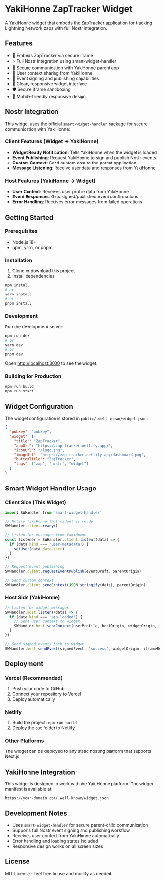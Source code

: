 # YakiHonne ZapTracker Widget

A YakiHonne widget that embeds the ZapTracker application for tracking Lightning Network zaps with full Nostr integration.

## Features

- 🚀 Embeds ZapTracker via secure iframe
- ⚡ Full Nostr integration using smart-widget-handler
- 🔐 Secure communication with YakiHonne parent app
- 👤 User context sharing from YakiHonne
- 📝 Event signing and publishing capabilities
- 🎨 Clean, responsive widget interface
- 🛡️ Secure iframe sandboxing
- 📱 Mobile-friendly responsive design

## Nostr Integration

This widget uses the official `smart-widget-handler` package for secure communication with YakiHonne:

### Client Features (Widget → YakiHonne)
- **Widget Ready Notification**: Tells YakiHonne when the widget is loaded
- **Event Publishing**: Request YakiHonne to sign and publish Nostr events
- **Custom Context**: Send custom data to the parent application
- **Message Listening**: Receive user data and responses from YakiHonne

### Host Features (YakiHonne → Widget)
- **User Context**: Receives user profile data from YakiHonne
- **Event Responses**: Gets signed/published event confirmations
- **Error Handling**: Receives error messages from failed operations

## Getting Started

### Prerequisites

- Node.js 18+ 
- npm, yarn, or pnpm

### Installation

1. Clone or download this project
2. Install dependencies:

```bash
npm install
# or
yarn install
# or
pnpm install
```

### Development

Run the development server:

```bash
npm run dev
# or
yarn dev
# or
pnpm dev
```

Open [http://localhost:3000](http://localhost:3000) to see the widget.

### Building for Production

```bash
npm run build
npm run start
```

## Widget Configuration

The widget configuration is stored in `public/.well-known/widget.json`:

```json
{
  "pubkey": "pubkey",
  "widget": {
    "title": "ZapTracker",
    "appUrl": "https://zap-tracker.netlify.app/",
    "iconUrl": "/logo.png",
    "imageUrl": "https://zap-tracker.netlify.app/dashboard.png",
    "buttonTitle": "ZapTracker",
    "tags": ["zap", "nostr", "widget"]
  }
}
```

## Smart Widget Handler Usage

### Client Side (This Widget)

```javascript
import SWHandler from 'smart-widget-handler'

// Notify YakiHonne that widget is ready
SWHandler.client.ready()

// Listen for messages from YakiHonne
const listener = SWHandler.client.listen((data) => {
  if (data.kind === 'user-metadata') {
    setUser(data.data.user)
  }
})

// Request event publishing
SWHandler.client.requestEventPublish(eventDraft, parentOrigin)

// Send custom context
SWHandler.client.sendContext(JSON.stringify(data), parentOrigin)
```

### Host Side (YakiHonne)

```javascript
// Listen for widget messages
SWHandler.host.listen((data) => {
  if (data.kind === 'app-loaded') {
    // Send user context to widget
    SWHandler.host.sendContext(userProfile, hostOrigin, widgetOrigin, iframeRef)
  }
})

// Send signed events back to widget
SWHandler.host.sendEvent(signedEvent, 'success', widgetOrigin, iframeRef)
```

## Deployment

### Vercel (Recommended)

1. Push your code to GitHub
2. Connect your repository to Vercel
3. Deploy automatically

### Netlify

1. Build the project: `npm run build`
2. Deploy the `out` folder to Netlify

### Other Platforms

The widget can be deployed to any static hosting platform that supports Next.js.

## YakiHonne Integration

This widget is designed to work with the YakiHonne platform. The widget manifest is available at:

```
https://your-domain.com/.well-known/widget.json
```

## Development Notes

- Uses `smart-widget-handler` for secure parent-child communication
- Supports full Nostr event signing and publishing workflow
- Receives user context from YakiHonne automatically
- Error handling and loading states included
- Responsive design works on all screen sizes

## License

MIT License - feel free to use and modify as needed.
